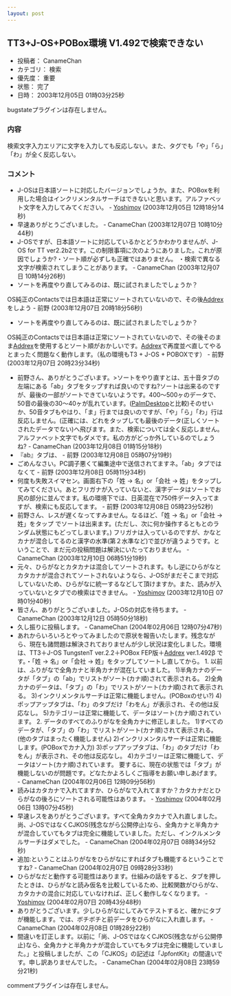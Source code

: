 ```yaml
---
layout: post
---
```

<h2>TT3+J-OS+POBox環境 V1.492で検索できない</h2>
<ul>
<li>投稿者： CanameChan</li>
<li>カテゴリ： 検索</li>
<li>優先度： 重要</li>
<li>状態： 完了</li>
<li>日時： 2003年12月05日 01時03分25秒</li>
</ul>
<p><span class="error">bugstateプラグインは存在しません。</span> </p>
<h3>内容</h3>
<p>検索文字入力エリアに文字を入力しても反応しない。また、タグでも「や」「ら」「わ」が全く反応しない。</p>
<h3>コメント</h3>
<ul>
<li>J-OSは日本語ソートに対応したバージョンでしょうか。また、POBoxを利用した場合はインクリメンタルサーチはできないと思います。アルファベット文字を入力してみてください。 - <a href="/?page=Yoshimov" class="wikipage">Yoshimov</a> (2003年12月05日 12時18分14秒)</li>
<li>早速ありがとうございました。 - CanameChan (2003年12月07日 10時10分44秒)</li>
<li>J-OSですが、日本語ソートに対応しているかとどうかわかりませんが、J-OS for TT ver2.2b2です。この制限事項に次のようにありました。これが原因でしょうか?・ソート順が必ずしも正確ではありません。 ・検索で異なる文字が検索されてしまうことがあります。  - CanameChan (2003年12月07日 10時14分26秒)</li>
<li>ソートを再度やり直してみるのは、既に試されましたでしょうか？</li>
</ul>
<p>OS純正のContactsでは日本語は正常にソートされていないので、その後<a href="/?page=Addrex" class="wikipage">Addrex</a>をしよう - 前野 (2003年12月07日 20時18分56秒)</p>
<ul>
<li>ソートを再度やり直してみるのは、既に試されましたでしょうか？</li>
</ul>
<p>OS純正のContactsでは日本語は正常にソートされていないので、その後そのまま<a href="/?page=Addrex" class="wikipage">Addrex</a>を使用するとソート順がおかしいです。<a href="/?page=Addrex" class="wikipage">Addrex</a>で再度並べ直してやるとまったく問題なく動作します。（私の環境もT3 + J-OS + POBOXです） - 前野 (2003年12月07日 20時23分34秒)</p>
<ul>
<li>前野さん、ありがとうございます。&gt;ソートをやり直すとは、五十音タブの左端にある「ab」タブをタップすれば良いのですね?ソートは出来るのですが、最後の一部がソートできていないようです。400〜500ヶのデータで、50音の最後の30〜40ヶが乱れています。(<a href="http://www.palm-japan.com/support/downloads/">PalmDesktop</a>と比較)そのせいか、50音タブもやはり、「ま」行までは良いのですが、「や」「ら」「わ」行は反応しません。(正確には、どれをタップしても最後のデータ(正しくソートされたデータでない)へ飛びます。また、検索については全く反応しません。アルファベット文字でもダメです。私の方がどっか外しているのでしょうね? - CanameChan (2003年12月08日 01時15分18秒)</li>
<li>『ab』タブは、 - 前野 (2003年12月08日 05時07分19秒)</li>
<li>ごめんなさい。PC調子悪くて編集途中で送信されてますネ。「ab」タブではなくて - 前野 (2003年12月08日 05時11分34秒)</li>
<li>何度も失敗スイマセン。画面右下の「姓 -&gt; 名」or「会社 -&gt; 姓」をタップしてみてください。あとフリガナが入っていないと、漢字データはソートでお尻の部分に並んでます。私の環境下では、日英混在で750件データ入ってますが、検索にも反応してます。 - 前野 (2003年12月08日 05時23分52秒)</li>
<li>前野さん、レスが遅くなってすみません。なるほど、「姓 -&gt; 名」or「会社 -&gt; 姓」をタップ でソートは出来ます。(ただし、次に何か操作するともとのランダム状態にもどってしまいます。) フリガナは入っているのですが、かなとカナが混合してるのと漢字の水準(第２水準など)で並びが違うようです。ということで、まだ元の投稿問題は解決にいたっておりません。 - CanameChan (2003年12月10日 06時51分19秒)</li>
<li>元々、ひらがなとカタカナは混合してソートされます。もし逆にひらがなとカタカナが混合されてソートされないようなら、J-OSがまだそこまで対応していないため、ひらがなに統一するなどして頂けますか。また、読みが入っていないとタブでの検索はできません。 - <a href="/?page=Yoshimov" class="wikipage">Yoshimov</a> (2003年12月10日 07時01分40秒)</li>
<li>皆さん、ありがとうございました。J-OSの対応を待ちます。 - CanameChan (2003年12月12日 05時50分18秒)</li>
<li>久し振りに投稿します。 - CanameChan (2004年02月06日 12時07分47秒)</li>
<li>あれからいろいろとやってみましたので原状を報告いたします。残念ながら、現在も諸問題は解決されておりませんが少し状況は変化しました。環境は、TT3＋J-OS TungstenT ver.2.2＋POBox FEP版＋<a href="/?page=Addrex" class="wikipage">Addrex</a> ver.1.492β です。・「姓 -&gt; 名」or「会社 -&gt; 姓」をタップしてソートし直してから。     1. 以前は、ふりがなで全角カナと半角カナが混在していました。    1)半角カナのデータが「タブ」の「ab」でリストがソート(カナ順)されて表示される。    2)全角カナのデータは、「タブ」の「わ」でリストがソート(カナ順)されて表示される。    3)インクリメンタルサーチは正常に機能しません。(POBoxのせい?)    4)ポップアップタブは、「わ」のタブだけ「わをん」が表示され、その他は反応なし。    5)カテゴリーは正常に機能して、データはソート(カナ順)されています。       2. データのすべてのふりがなを全角カナに修正しました。    1)すべてのデータが、「タブ」の「わ」でリストがソート(カナ順)されて表示される。 (他のタブはまったく機能しません)    2)インクリメンタルサーチは正常に機能します。(POBoxでカナ入力)    3)ポップアップタブは、「わ」のタブだけ「わをん」が表示され、その他は反応なし。    4)カテゴリーは正常に機能して、データはソート(カナ順)されています。      要するに、現在の状態では「タブ」が機能しないのが問題です。どなたかよろしくご指導をお願い申しあげます。 - CanameChan (2004年02月06日 12時09分56秒)</li>
<li>読みはカタカナで入れてますか、ひらがなで入れてますか？カタカナだとひらがなの後ろにソートされる可能性はあります。 - <a href="/?page=Yoshimov" class="wikipage">Yoshimov</a> (2004年02月06日 13時07分45秒)</li>
<li>早速レスをありがとうございます。すべて全角カタカナで入れ直しました。　　尚、J-OSではなくCJKOS(残念ながら公開停止)なら、全角カナと半角カナが混合していてもタブは完全に機能していました。ただし、インクルメンタルサーチはダメでした。 - CanameChan (2004年02月07日 08時34分52秒)</li>
<li>追加:ということはふりがなをひらがなにすればタブも機能するということですね? - CanameChan (2004年02月07日 09時28分33秒)</li>
<li>ひらがなだと動作する可能性はあります。仕組みの話をすると、タブを押したときは、ひらがなと読み仮名を比較しているため、比較関数がひらがな、カタカナの混合に対応していなければ、正しく動作しなくなります。 - <a href="/?page=Yoshimov" class="wikipage">Yoshimov</a> (2004年02月07日 20時43分48秒)</li>
<li>ありがとうございます。少しひらがなにしてみてテストすると、確かにタブが機能します。では、ボチボチと前データをひらがなに入れ直します。 - CanameChan (2004年02月08日 01時28分22秒)</li>
<li>間違いを訂正します。以前に「尚、J-OSではなくCJKOS(残念ながら公開停止)なら、全角カナと半角カナが混合していてもタブは完全に機能していました。」と投稿しましたが、この「CJKOS」の記述は「JpfontKit」の間違いです。申し訳ありませんでした。 - CanameChan (2004年02月08日 23時59分21秒)</li>
</ul>
<p><span class="error">commentプラグインは存在しません。</span> </p>
